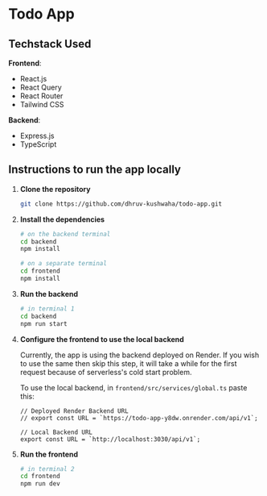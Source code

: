 # Todo App

## Techstack Used

**Frontend**: 
- React.js
- React Query
- React Router
- Tailwind CSS

**Backend**: 
- Express.js
- TypeScript

## Instructions to run the app locally

1. **Clone the repository**
    
    ```bash
    git clone https://github.com/dhruv-kushwaha/todo-app.git
    ```
    
2. **Install the dependencies**
    
    ```bash
    # on the backend terminal
    cd backend
    npm install
    ```
    
    ```bash
    # on a separate terminal 
    cd frontend
    npm install
    ```
    
3. **Run the backend**
    
    ```bash
    # in terminal 1
    cd backend
    npm run start
    ```
    
4. **Configure the frontend to use the local backend**
    
    Currently, the app is using the backend deployed on Render.
    If you wish to use the same then skip this step, it will take a while for the first request because of serverless's cold start problem.
    
    To use the local backend, in `frontend/src/services/global.ts` paste this:
    
    ```tsx
    // Deployed Render Backend URL
    // export const URL = `https://todo-app-y8dw.onrender.com/api/v1`;
    
    // Local Backend URL
    export const URL = `http://localhost:3030/api/v1`;
    ```
    
6. **Run the frontend**
    
    ```bash
    # in terminal 2
    cd frontend
    npm run dev
    ```
